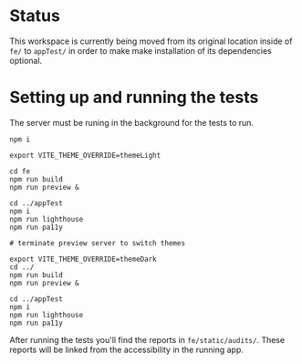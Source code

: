 # Status

This workspace is currently being moved from its original location inside
of `fe/` to `appTest/` in order to make make installation of its dependencies
optional.

# Setting up and running the tests

The server must be runing in the background for the tests to run.

```
npm i

export VITE_THEME_OVERRIDE=themeLight

cd fe
npm run build
npm run preview &

cd ../appTest
npm i
npm run lighthouse
npm run pa11y

# terminate preview server to switch themes

export VITE_THEME_OVERRIDE=themeDark
cd ../
npm run build
npm run preview &

cd ../appTest
npm i
npm run lighthouse
npm run pa11y
```

After running the tests you'll find the reports in `fe/static/audits/`. These
reports will be linked from the accessibility in the running app.
